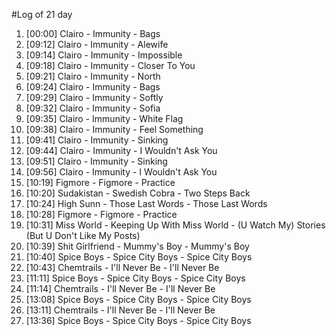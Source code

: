 #Log of 21 day

1. [00:00] Clairo - Immunity - Bags
1. [09:12] Clairo - Immunity - Alewife
1. [09:14] Clairo - Immunity - Impossible
1. [09:18] Clairo - Immunity - Closer To You
1. [09:21] Clairo - Immunity - North
1. [09:24] Clairo - Immunity - Bags
1. [09:29] Clairo - Immunity - Softly
1. [09:32] Clairo - Immunity - Sofia
1. [09:35] Clairo - Immunity - White Flag
1. [09:38] Clairo - Immunity - Feel Something
1. [09:41] Clairo - Immunity - Sinking
1. [09:44] Clairo - Immunity - I Wouldn't Ask You
1. [09:51] Clairo - Immunity - Sinking
1. [09:56] Clairo - Immunity - I Wouldn't Ask You
1. [10:19] Figmore - Figmore - Practice
1. [10:20] Sudakistan - Swedish Cobra - Two Steps Back
1. [10:24] High Sunn - Those Last Words - Those Last Words
1. [10:28] Figmore - Figmore - Practice
1. [10:31] Miss World - Keeping Up With Miss World - (U Watch My) Stories (But U Don't Like My Posts)
1. [10:39] Shit Girlfriend - Mummy's Boy - Mummy's Boy
1. [10:40] Spice Boys - Spice City Boys - Spice City Boys
1. [10:43] Chemtrails - I'll Never Be - I'll Never Be
1. [11:11] Spice Boys - Spice City Boys - Spice City Boys
1. [11:14] Chemtrails - I'll Never Be - I'll Never Be
1. [13:08] Spice Boys - Spice City Boys - Spice City Boys
1. [13:11] Chemtrails - I'll Never Be - I'll Never Be
1. [13:36] Spice Boys - Spice City Boys - Spice City Boys
